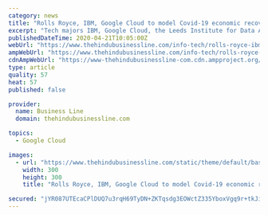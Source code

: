 ```yaml
---
category: news
title: "Rolls Royce, IBM, Google Cloud to model Covid-19 economic recovery"
excerpt: "Tech majors IBM, Google Cloud, the Leeds Institute for Data Analytics, the Data City, and ODI Leeds have pledged to join Emer2gent, a new alliance of data analytic experts established by Rolls-Royce, to come up with models to help get people and businesses back to work by identifying lead indicators of economic recovery cycles. The aim is to ..."
publishedDateTime: 2020-04-21T10:05:00Z
webUrl: "https://www.thehindubusinessline.com/info-tech/rolls-royce-ibm-google-cloud-to-model-covid-19-economic-recovery/article31395724.ece"
ampWebUrl: "https://www.thehindubusinessline.com/info-tech/rolls-royce-ibm-google-cloud-to-model-covid-19-economic-recovery/article31395724.ece/amp/"
cdnAmpWebUrl: "https://www-thehindubusinessline-com.cdn.ampproject.org/c/s/www.thehindubusinessline.com/info-tech/rolls-royce-ibm-google-cloud-to-model-covid-19-economic-recovery/article31395724.ece/amp/"
type: article
quality: 57
heat: 57
published: false

provider:
  name: Business Line
  domain: thehindubusinessline.com

topics:
  - Google Cloud

images:
  - url: "https://www.thehindubusinessline.com/static/theme/default/base/img/og-image.jpg"
    width: 300
    height: 300
    title: "Rolls Royce, IBM, Google Cloud to model Covid-19 economic recovery"

secured: "jYR087UTEcaCPlDUQ7u3rqH69TyDN+ZKTqsdg3EOWctZ335YboxVgq9r+tkJiU8lHwZ+WnJD2lk/H4I9Md1Du4Q5CIST6sUFCYWUGqIOVNwsdKVan9abgCr5k1olmBjmW1Ta/yWjk28FBy0VmbwtuWFtBR/5Lbfg9df4/Iuhvnk/jiPS9BZhwDy1FGPs9r+pmaQk1rt/epXu+Kq1X9q5msVoo5QpbR6k6QKciKUKcHD0ZoE5X9PVvo0bDn7kwjpS+7RS66BryM/tiALaFt0LFo4TEFz6zTGZsnMEVixM18gfjrBNPPA9MSBdukvfPXnx;aNeiAUbp/X3Aul3iPTsciw=="
---
```


